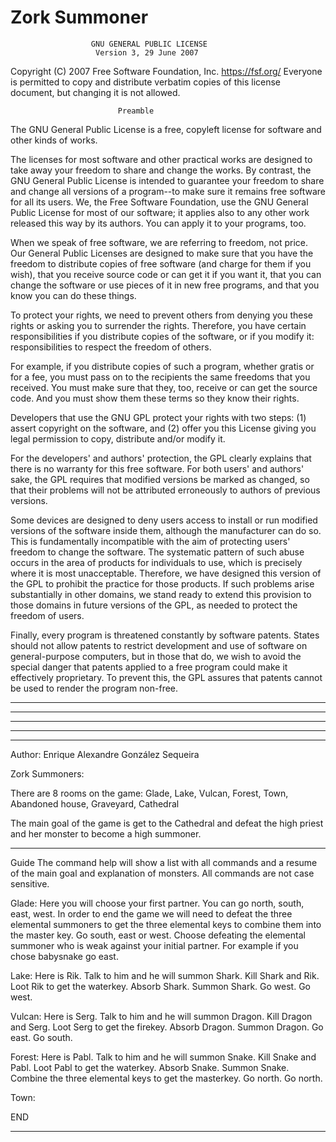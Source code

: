 # Zork Summoner

                      GNU GENERAL PUBLIC LICENSE
                       Version 3, 29 June 2007

 Copyright (C) 2007 Free Software Foundation, Inc. <https://fsf.org/>
 Everyone is permitted to copy and distribute verbatim copies
 of this license document, but changing it is not allowed.

                            Preamble

  The GNU General Public License is a free, copyleft license for
  software and other kinds of works.

  The licenses for most software and other practical works are designed
  to take away your freedom to share and change the works.  By contrast,
  the GNU General Public License is intended to guarantee your freedom to
  share and change all versions of a program--to make sure it remains free
  software for all its users.  We, the Free Software Foundation, use the
  GNU General Public License for most of our software; it applies also to
  any other work released this way by its authors.  You can apply it to
  your programs, too.

  When we speak of free software, we are referring to freedom, not
  price.  Our General Public Licenses are designed to make sure that you
  have the freedom to distribute copies of free software (and charge for
  them if you wish), that you receive source code or can get it if you
  want it, that you can change the software or use pieces of it in new
  free programs, and that you know you can do these things.

  To protect your rights, we need to prevent others from denying you
  these rights or asking you to surrender the rights.  Therefore, you have
  certain responsibilities if you distribute copies of the software, or if
  you modify it: responsibilities to respect the freedom of others.

  For example, if you distribute copies of such a program, whether
  gratis or for a fee, you must pass on to the recipients the same
  freedoms that you received.  You must make sure that they, too, receive
  or can get the source code.  And you must show them these terms so they
  know their rights.

  Developers that use the GNU GPL protect your rights with two steps:
  (1) assert copyright on the software, and (2) offer you this License
  giving you legal permission to copy, distribute and/or modify it.

  For the developers' and authors' protection, the GPL clearly explains
  that there is no warranty for this free software.  For both users' and
  authors' sake, the GPL requires that modified versions be marked as
  changed, so that their problems will not be attributed erroneously to
  authors of previous versions.

  Some devices are designed to deny users access to install or run
  modified versions of the software inside them, although the manufacturer
  can do so.  This is fundamentally incompatible with the aim of
  protecting users' freedom to change the software.  The systematic
  pattern of such abuse occurs in the area of products for individuals to
  use, which is precisely where it is most unacceptable.  Therefore, we
  have designed this version of the GPL to prohibit the practice for those
  products.  If such problems arise substantially in other domains, we
  stand ready to extend this provision to those domains in future versions
  of the GPL, as needed to protect the freedom of users.

  Finally, every program is threatened constantly by software patents.
  States should not allow patents to restrict development and use of
  software on general-purpose computers, but in those that do, we wish to
  avoid the special danger that patents applied to a free program could
  make it effectively proprietary.  To prevent this, the GPL assures that
  patents cannot be used to render the program non-free.

***************************************************************************************
***************************************************************************************
***************************************************************************************
***************************************************************************************
***************************************************************************************
Author:
Enrique Alexandre González Sequeira

Zork Summoners:

There are 8 rooms on the game:
Glade,
Lake,
Vulcan,
Forest,
Town,
Abandoned house,
Graveyard,
Cathedral

The main goal of the game is get to the Cathedral and defeat the high priest and her monster to become a high summoner.

***********************************************************************************************************

Guide
The command help will show a list with all commands and a resume of the main goal and explanation of monsters.
All commands are not case sensitive.

Glade:
Here you will choose your first partner. You can go north, south, east, west.
In order to end the game we will need to defeat the three elemental summoners to get the three elemental keys to combine them into the master key. 
Go south, east or west.
Choose defeating the elemental summoner who is weak against your initial partner. For example if you chose babysnake go east.

Lake:
Here is Rik. Talk to him and he will summon Shark. Kill Shark and Rik. Loot Rik to get the waterkey. Absorb Shark. Summon Shark.
Go west. Go west.

Vulcan:
Here is Serg. Talk to him and he will summon Dragon. Kill Dragon and Serg. Loot Serg to get the firekey. Absorb Dragon. Summon Dragon.
Go east. Go south.

Forest:
Here is Pabl. Talk to him and he will summon Snake. Kill Snake and Pabl. Loot Pabl to get the waterkey. Absorb Snake. Summon Snake.
Combine the three elemental keys to get the masterkey.
Go north. Go north.

Town:


END

*****************************************************************************************************


